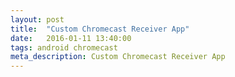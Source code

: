 ```yaml
---
layout: post
title:  "Custom Chromecast Receiver App"
date:   2016-01-11 13:40:00
tags: android chromecast
meta_description: Custom Chromecast Receiver App
---
```




